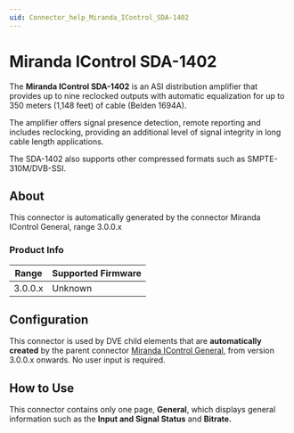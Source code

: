 ```yaml
---
uid: Connector_help_Miranda_IControl_SDA-1402
---
```


# Miranda IControl SDA-1402

The **Miranda IControl SDA-1402** is an ASI distribution amplifier that provides up to nine reclocked outputs with automatic equalization for up to 350 meters (1,148 feet) of cable (Belden 1694A).

The amplifier offers signal presence detection, remote reporting and includes reclocking, providing an additional level of signal integrity in long cable length applications.

The SDA-1402 also supports other compressed formats such as SMPTE-310M/DVB-SSI.

## About

This connector is automatically generated by the connector Miranda IControl General, range 3.0.0.x

### Product Info

| **Range** | **Supported Firmware** |
|-----------|------------------------|
| 3.0.0.x   | Unknown                |

## Configuration

This connector is used by DVE child elements that are **automatically created** by the parent connector [Miranda IControl General](xref:Connector_help_Miranda_IControl_General), from version 3.0.0.x onwards. No user input is required.

## How to Use

This connector contains only one page, **General**, which displays general information such as the **Input and Signal Status** and **Bitrate.**
